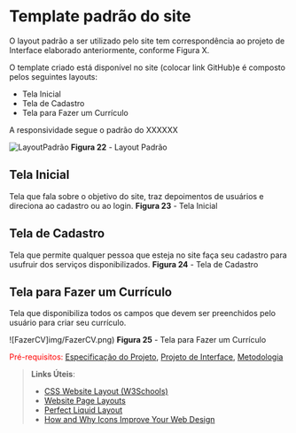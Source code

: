 # Template padrão do site

O layout padrão a ser utilizado pelo site tem correspondência ao projeto de Interface elaborado anteriormente, conforme Figura X.

O template criado está disponível no site (colocar link GitHub)e é composto pelos seguintes layouts:
- Tela Inicial
- Tela de Cadastro
- Tela para Fazer um Currículo

A responsividade segue o padrão do XXXXXX

![LayoutPadrão](img/LayoutPadrão.png)
**Figura 22** - Layout Padrão


## Tela Inicial
Tela que fala sobre o objetivo do site, traz depoimentos de usuários e direciona ao cadastro ou ao login.
**Figura 23** - Tela Inicial

## Tela de Cadastro
Tela que permite qualquer pessoa que esteja no site faça seu cadastro para usufruir dos serviços disponibilizados. 
**Figura 24** - Tela de Cadastro

## Tela para Fazer um Currículo
Tela que disponibiliza todos os campos que devem ser preenchidos pelo usuário para criar seu currículo.

![FazerCV]img/FazerCV.png)
**Figura 25** - Tela para Fazer um Currículo


<span style="color:red">Pré-requisitos: <a href="2-Especificação do Projeto.md"> Especificação do Projeto</a></span>, <a href="3-Projeto de Interface.md"> Projeto de Interface</a>, <a href="4-Metodologia.md"> Metodologia</a>

> **Links Úteis**:
>
> - [CSS Website Layout (W3Schools)](https://www.w3schools.com/css/css_website_layout.asp)
> - [Website Page Layouts](http://www.cellbiol.com/bioinformatics_web_development/chapter-3-your-first-web-page-learning-html-and-css/website-page-layouts/)
> - [Perfect Liquid Layout](https://matthewjamestaylor.com/perfect-liquid-layouts)
> - [How and Why Icons Improve Your Web Design](https://usabilla.com/blog/how-and-why-icons-improve-you-web-design/)
